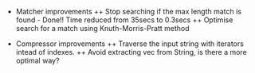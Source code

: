 + Matcher improvements
++ Stop searching if the max length match is found - Done!! Time reduced from 35secs to 0.3secs
++ Optimise search for a match using Knuth-Morris-Pratt method

+ Compressor improvements
++ Traverse the input string with iterators intead of indexes.
++ Avoid extracting vec<chars> from String, is there a more optimal way?

